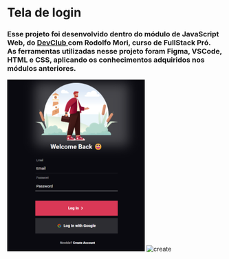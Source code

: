 <h1> Tela de login </h1>

<h3>Esse projeto foi desenvolvido dentro do módulo de JavaScript Web, do <a href="https://rodolfomori.com.br/devclub/"> DevClub </a> com Rodolfo Mori, curso de FullStack Pró. <br>
As ferramentas utilizadas nesse projeto foram Figma, VSCode, HTML e CSS, aplicando os conhecimentos adquiridos nos módulos anteriores. </h3>

<img src="https://raw.githubusercontent.com/denisemaoliveira/Tela-de-Login/ddc76b0bcea7b538b0e7764ba4cbc9ac649458eb/img/login.png" alt="login"  height="400px" width=""/>
<img src="" alt="create"  height="400px" width=""/>
